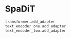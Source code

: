 # SpaDiT

```python
transformer.add_adapter
text_encoder_one.add_adapter
text_encoder_two.add_adapter
```

